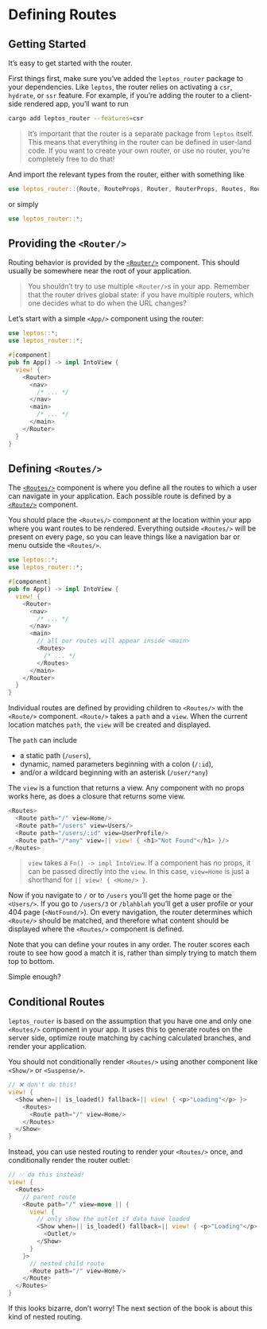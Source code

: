 # Defining Routes

## Getting Started

It’s easy to get started with the router.

First things first, make sure you’ve added the `leptos_router` package to your dependencies. Like `leptos`, the router relies on activating a `csr`, `hydrate`, or `ssr` feature. For example, if you’re adding the router to a client-side rendered app, you’ll want to run 
```sh 
cargo add leptos_router --features=csr 
```

> It’s important that the router is a separate package from `leptos` itself. This means that everything in the router can be defined in user-land code. If you want to create your own router, or use no router, you’re completely free to do that!

And import the relevant types from the router, either with something like

```rust
use leptos_router::{Route, RouteProps, Router, RouterProps, Routes, RoutesProps};
```

or simply

```rust
use leptos_router::*;
```

## Providing the `<Router/>`

Routing behavior is provided by the [`<Router/>`](https://docs.rs/leptos_router/latest/leptos_router/fn.Router.html) component. This should usually be somewhere near the root of your application.

> You shouldn’t try to use multiple `<Router/>`s in your app. Remember that the router drives global state: if you have multiple routers, which one decides what to do when the URL changes?

Let’s start with a simple `<App/>` component using the router:

```rust
use leptos::*;
use leptos_router::*;

#[component]
pub fn App() -> impl IntoView {
  view! {
    <Router>
      <nav>
        /* ... */
      </nav>
      <main>
        /* ... */
      </main>
    </Router>
  }
}
```

## Defining `<Routes/>`

The [`<Routes/>`](https://docs.rs/leptos_router/latest/leptos_router/fn.Routes.html) component is where you define all the routes to which a user can navigate in your application. Each possible route is defined by a [`<Route/>`](https://docs.rs/leptos_router/latest/leptos_router/fn.Route.html) component.

You should place the `<Routes/>` component at the location within your app where you want routes to be rendered. Everything outside `<Routes/>` will be present on every page, so you can leave things like a navigation bar or menu outside the `<Routes/>`.

```rust
use leptos::*;
use leptos_router::*;

#[component]
pub fn App() -> impl IntoView {
  view! {
    <Router>
      <nav>
        /* ... */
      </nav>
      <main>
        // all our routes will appear inside <main>
        <Routes>
          /* ... */
        </Routes>
      </main>
    </Router>
  }
}
```

Individual routes are defined by providing children to `<Routes/>` with the `<Route/>` component. `<Route/>` takes a `path` and a `view`. When the current location matches `path`, the `view` will be created and displayed.

The `path` can include

- a static path (`/users`),
- dynamic, named parameters beginning with a colon (`/:id`),
- and/or a wildcard beginning with an asterisk (`/user/*any`)

The `view` is a function that returns a view. Any component with no props works here, as does a closure that returns some view.

```rust
<Routes>
  <Route path="/" view=Home/>
  <Route path="/users" view=Users/>
  <Route path="/users/:id" view=UserProfile/>
  <Route path="/*any" view=|| view! { <h1>"Not Found"</h1> }/>
</Routes>
```

> `view` takes a `Fn() -> impl IntoView`. If a component has no props, it can be passed directly into the `view`. In this case, `view=Home` is just a shorthand for `|| view! { <Home/> }`.

Now if you navigate to `/` or to `/users` you’ll get the home page or the `<Users/>`. If you go to `/users/3` or `/blahblah` you’ll get a user profile or your 404 page (`<NotFound/>`). On every navigation, the router determines which `<Route/>` should be matched, and therefore what content should be displayed where the `<Routes/>` component is defined.

Note that you can define your routes in any order. The router scores each route to see how good a match it is, rather than simply trying to match them top to bottom.

Simple enough?

## Conditional Routes

`leptos_router` is based on the assumption that you have one and only one `<Routes/>` component in your app. It uses this to generate routes on the server side, optimize route matching by caching calculated branches, and render your application.

You should not conditionally render `<Routes/>` using another component like `<Show/>` or `<Suspense/>`.

```rust
// ❌ don't do this!
view! {
  <Show when=|| is_loaded() fallback=|| view! { <p>"Loading"</p> }>
    <Routes>
      <Route path="/" view=Home/>
    </Routes>
  </Show>
}
```

Instead, you can use nested routing to render your `<Routes/>` once, and conditionally render the router outlet:

```rust
// ✅ do this instead!
view! {
  <Routes>
    // parent route
    <Route path="/" view=move || {
      view! {
        // only show the outlet if data have loaded
        <Show when=|| is_loaded() fallback=|| view! { <p>"Loading"</p> }>
          <Outlet/>
        </Show>
      }
    }>
      // nested child route
      <Route path="/" view=Home/>
    </Route>
  </Routes>
}
```

If this looks bizarre, don’t worry! The next section of the book is about this kind of nested routing.
